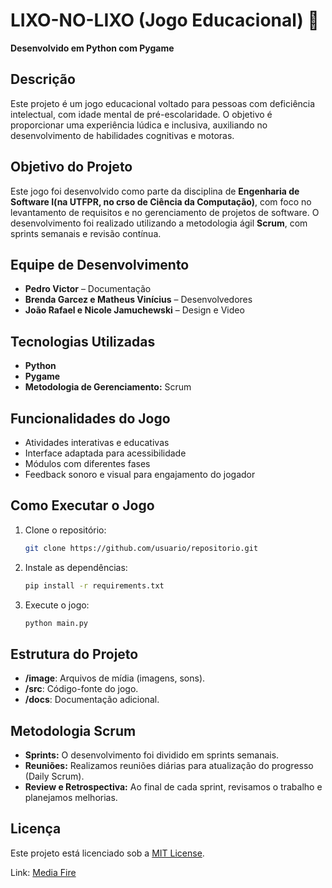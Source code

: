 # LIXO-NO-LIXO (Jogo Educacional) 🧩  
**Desenvolvido em Python com Pygame**

## Descrição  
Este projeto é um jogo educacional voltado para pessoas com deficiência intelectual, com idade mental de pré-escolaridade. O objetivo é proporcionar uma experiência lúdica e inclusiva, auxiliando no desenvolvimento de habilidades cognitivas e motoras.

## Objetivo do Projeto  
Este jogo foi desenvolvido como parte da disciplina de **Engenharia de Software I(na UTFPR, no crso de Ciência da Computação)**, com foco no levantamento de requisitos e no gerenciamento de projetos de software. O desenvolvimento foi realizado utilizando a metodologia ágil **Scrum**, com sprints semanais e revisão contínua.

## Equipe de Desenvolvimento  
- **Pedro Victor** – Documentação  
- **Brenda Garcez e Matheus Vinícius** – Desenvolvedores   
- **João Rafael e Nicole Jamuchewski** – Design e Video

## Tecnologias Utilizadas  
- **Python**  
- **Pygame**  
- **Metodologia de Gerenciamento:** Scrum  

## Funcionalidades do Jogo  
- Atividades interativas e educativas  
- Interface adaptada para acessibilidade  
- Módulos com diferentes fases  
- Feedback sonoro e visual para engajamento do jogador  

## Como Executar o Jogo  
1. Clone o repositório:  
   ```bash
   git clone https://github.com/usuario/repositorio.git
   ```
2. Instale as dependências:  
   ```bash
   pip install -r requirements.txt
   ```
3. Execute o jogo:  
   ```bash
   python main.py
   ```

## Estrutura do Projeto  
- **/image**: Arquivos de mídia (imagens, sons).  
- **/src**: Código-fonte do jogo.  
- **/docs**: Documentação adicional.  

## Metodologia Scrum  
- **Sprints:** O desenvolvimento foi dividido em sprints semanais.  
- **Reuniões:** Realizamos reuniões diárias para atualização do progresso (Daily Scrum).  
- **Review e Retrospectiva:** Ao final de cada sprint, revisamos o trabalho e planejamos melhorias.

## Licença  
Este projeto está licenciado sob a [MIT License](LICENSE).

Link: [Media Fire](https://www.mediafire.com/file/i35kds17524bzef/Lixo-no-Lixo.zip/file)
